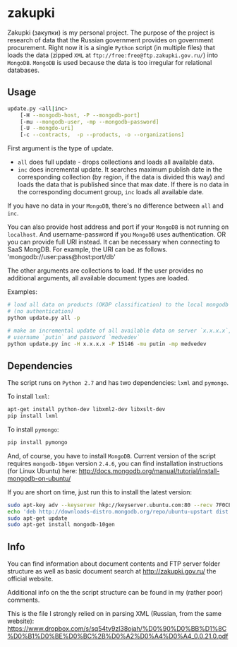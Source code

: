 zakupki
=======

Zakupki (закупки) is my personal project. The purpose of the project is research of data that the Russian government provides on government procurement. Right now it is a single `Python` script (in multiple files) that loads the data (zipped `XML` at `ftp://free:free@ftp.zakupki.gov.ru/`) into `MongoDB`. `MongoDB` is used because the data is too irregular for relational databases.

Usage
-----

```sh
update.py <all|inc>
	[-H --mongodb-host, -P --mongodb-port]
	[-mu --mongodb-user, -mp --mongodb-password]
    [-U --mongdo-uri]	
	[-c --contracts,  -p --products, -o --organizations]
```

First argument is the type of update.
* `all` does full update - drops collections and loads all available data.
* `inc` does incremental update. It searches maximum publish date in the corresponding collection (by region, if the data is divided this way) and loads the data that is published since that max date. If there is no data in the corresponding document group, `inc` loads all available date.

If you have no data in your `MongoDB`, there's no difference between `all` and `inc`.

You can also provide host address and port if your `MongoDB` is not running on `localhost`. And username-password if you `MongoDB` uses authentication.
OR
you can provide full URI instead. It can be necessary when connecting to SaaS MongDB. For example, the URI can be as follows.
'mongodb://user:pass@host:port/db'

The other arguments are collections to load. If the user provides no additional arguments, all available document types are loaded.

Examples:
```sh
# load all data on products (OKDP classification) to the local mongodb
# (no authentication)
python update.py all -p

# make an incremental update of all available data on server `x.x.x.x`, port `15146`,
# username `putin` and password `medvedev`
python update.py inc -H x.x.x.x -P 15146 -mu putin -mp medvedev
```

Dependencies
------------

The script runs on `Python 2.7` and has two dependencies: `lxml` and `pymongo`.

To install `lxml`:
```sh
apt-get install python-dev libxml2-dev libxslt-dev
pip install lxml
```

To install `pymongo`:
```sh
pip install pymongo
```

And, of course, you have to install `MongoDB`. Current version of the script requires `mongodb-10gen` version `2.4.6`, you can find installation instructions (for Linux Ubuntu) here:
http://docs.mongodb.org/manual/tutorial/install-mongodb-on-ubuntu/

If you are short on time, just run this to install the latest version:
```sh
sudo apt-key adv --keyserver hkp://keyserver.ubuntu.com:80 --recv 7F0CEB10
echo 'deb http://downloads-distro.mongodb.org/repo/ubuntu-upstart dist 10gen' | sudo tee /etc/apt/sources.list.d/mongodb.list
sudo apt-get update
sudo apt-get install mongodb-10gen
```

Info
----

You can find information about document contents and FTP server folder structure as well as basic document search at http://zakupki.gov.ru/ the official website.

Additional info on the the script structure can be found in my (rather poor) comments.

This is the file I strongly relied on in parsing XML (Russian, from the same website):
https://www.dropbox.com/s/sq54tv9zl38ojah/%D0%90%D0%BB%D1%8C%D0%B1%D0%BE%D0%BC%2B%D0%A2%D0%A4%D0%A4_0.0.21.0.pdf